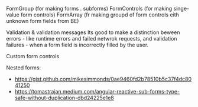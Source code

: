 
FormGroup (for making forms . subforms)
FormControls (for making singe-value form controls)
FormArray (fr making groupd of form controls eith unknown form fields from BE)


Validation & validation messages
 Its good to make a distinction beween errors - like runtime errors and failed netwrok requests, and validation failures - when a form field is incorrectly filled by the user.

Custom form controls

Nested forms:
 - https://gist.github.com/mikesimmonds/0ae9460fd2b78510b5c37f4dc8041250
 - https://tomastrajan.medium.com/angular-reactive-sub-forms-type-safe-without-duplication-dbd24225e1e8
